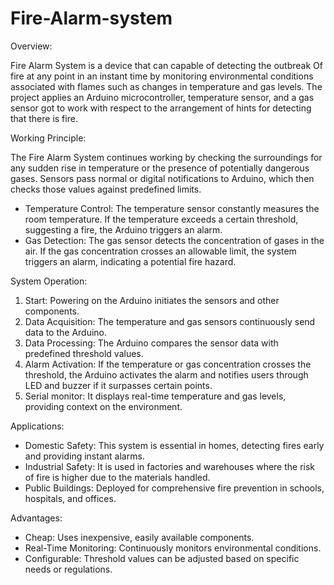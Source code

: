 # Fire-Alarm-system

Overview:

Fire Alarm System is a device that can capable of detecting the outbreak Of fire at any point in an instant time by monitoring environmental conditions associated with flames such as changes in temperature and gas levels. The project applies an Arduino microcontroller, temperature sensor, and a gas sensor got to work with respect to the arrangement of hints for detecting that there is fire.

Working Principle:

The Fire Alarm System continues working by checking the surroundings for any sudden rise in temperature or the presence of potentially dangerous gases. Sensors pass normal or digital notifications to Arduino, which then checks those values against predefined limits.
- Temperature Control: The temperature sensor constantly measures the room temperature. If the temperature exceeds a certain threshold, suggesting a fire, the Arduino triggers an alarm.
- Gas Detection: The gas sensor detects the concentration of gases in the air. If the gas concentration crosses an allowable limit, the system triggers an alarm, indicating a potential fire hazard.

System Operation:
1. Start: Powering on the Arduino initiates the sensors and other components.
2. Data Acquisition: The temperature and gas sensors continuously send data to the Arduino.
3. Data Processing: The Arduino compares the sensor data with predefined threshold values.
4. Alarm Activation: If the temperature or gas concentration crosses the threshold, the Arduino activates the alarm and notifies users through LED and buzzer if it surpasses certain points.
5. Serial monitor: It displays real-time temperature and gas levels, providing context on the environment.

Applications:
- Domestic Safety: This system is essential in homes, detecting fires early and providing instant alarms.
- Industrial Safety: It is used in factories and warehouses where the risk of fire is higher due to the materials handled.
- Public Buildings: Deployed for comprehensive fire prevention in schools, hospitals, and offices.

Advantages:
- Cheap: Uses inexpensive, easily available components.
- Real-Time Monitoring: Continuously monitors environmental conditions.
- Configurable: Threshold values can be adjusted based on specific needs or regulations.
